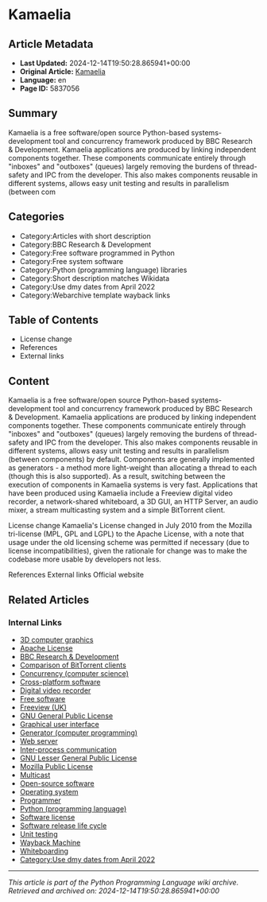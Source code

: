 # Kamaelia

## Article Metadata

- **Last Updated:** 2024-12-14T19:50:28.865941+00:00
- **Original Article:** [Kamaelia](https://en.wikipedia.org/wiki/Kamaelia)
- **Language:** en
- **Page ID:** 5837056

## Summary

Kamaelia is a  free software/open source Python-based systems-development tool and concurrency framework produced by BBC Research & Development.
Kamaelia applications are produced by linking independent components together. These components communicate entirely through "inboxes" and "outboxes" (queues) largely removing the burdens of thread-safety and IPC from the developer. This also makes components reusable in different systems, allows easy unit testing and results in parallelism (between com

## Categories

- Category:Articles with short description
- Category:BBC Research & Development
- Category:Free software programmed in Python
- Category:Free system software
- Category:Python (programming language) libraries
- Category:Short description matches Wikidata
- Category:Use dmy dates from April 2022
- Category:Webarchive template wayback links

## Table of Contents

- License change
- References
- External links

## Content

Kamaelia is a  free software/open source Python-based systems-development tool and concurrency framework produced by BBC Research & Development.
Kamaelia applications are produced by linking independent components together. These components communicate entirely through "inboxes" and "outboxes" (queues) largely removing the burdens of thread-safety and IPC from the developer. This also makes components reusable in different systems, allows easy unit testing and results in parallelism (between components) by default.
Components are generally implemented as generators - a method more light-weight than allocating a thread to each (though this is also supported). As a result, switching between the execution of components in Kamaelia systems is very fast.
Applications that have been produced using Kamaelia include a Freeview digital video recorder, a network-shared whiteboard, a 3D GUI, an HTTP Server, an audio mixer, a stream multicasting system and a simple BitTorrent client.

License change
Kamaelia's License changed in July 2010  from the Mozilla tri-license (MPL, GPL and LGPL) to the Apache License, with a note that usage under the old licensing scheme was permitted if necessary (due to license incompatibilities), given the rationale for change was to make the codebase more usable by developers not less.

References
External links
Official website

## Related Articles

### Internal Links

- [3D computer graphics](https://en.wikipedia.org/wiki/3D_computer_graphics)
- [Apache License](https://en.wikipedia.org/wiki/Apache_License)
- [BBC Research & Development](https://en.wikipedia.org/wiki/BBC_Research_%26_Development)
- [Comparison of BitTorrent clients](https://en.wikipedia.org/wiki/Comparison_of_BitTorrent_clients)
- [Concurrency (computer science)](https://en.wikipedia.org/wiki/Concurrency_(computer_science))
- [Cross-platform software](https://en.wikipedia.org/wiki/Cross-platform_software)
- [Digital video recorder](https://en.wikipedia.org/wiki/Digital_video_recorder)
- [Free software](https://en.wikipedia.org/wiki/Free_software)
- [Freeview (UK)](https://en.wikipedia.org/wiki/Freeview_(UK))
- [GNU General Public License](https://en.wikipedia.org/wiki/GNU_General_Public_License)
- [Graphical user interface](https://en.wikipedia.org/wiki/Graphical_user_interface)
- [Generator (computer programming)](https://en.wikipedia.org/wiki/Generator_(computer_programming))
- [Web server](https://en.wikipedia.org/wiki/Web_server)
- [Inter-process communication](https://en.wikipedia.org/wiki/Inter-process_communication)
- [GNU Lesser General Public License](https://en.wikipedia.org/wiki/GNU_Lesser_General_Public_License)
- [Mozilla Public License](https://en.wikipedia.org/wiki/Mozilla_Public_License)
- [Multicast](https://en.wikipedia.org/wiki/Multicast)
- [Open-source software](https://en.wikipedia.org/wiki/Open-source_software)
- [Operating system](https://en.wikipedia.org/wiki/Operating_system)
- [Programmer](https://en.wikipedia.org/wiki/Programmer)
- [Python (programming language)](https://en.wikipedia.org/wiki/Python_(programming_language))
- [Software license](https://en.wikipedia.org/wiki/Software_license)
- [Software release life cycle](https://en.wikipedia.org/wiki/Software_release_life_cycle)
- [Unit testing](https://en.wikipedia.org/wiki/Unit_testing)
- [Wayback Machine](https://en.wikipedia.org/wiki/Wayback_Machine)
- [Whiteboarding](https://en.wikipedia.org/wiki/Whiteboarding)
- [Category:Use dmy dates from April 2022](https://en.wikipedia.org/wiki/Category:Use_dmy_dates_from_April_2022)

---
_This article is part of the Python Programming Language wiki archive._
_Retrieved and archived on: 2024-12-14T19:50:28.865941+00:00_